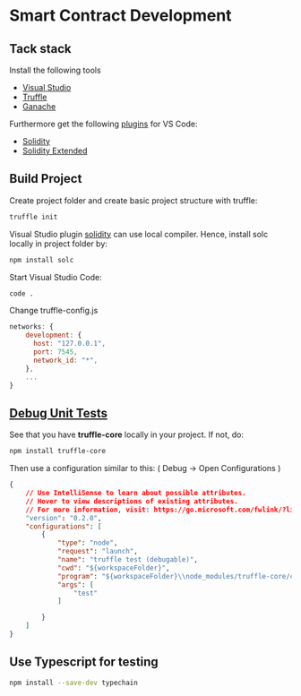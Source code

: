 # Smart Contract Development

## Tack stack

Install the following tools

- [Visual Studio](https://code.visualstudio.com/download)
- [Truffle](https://truffleframework.com/truffle)
- [Ganache](https://truffleframework.com/ganache)

Furthermore get the following [plugins](https://truffleframework.com/tutorials/configuring-visual-studio-code) for VS Code:

- [Solidity](https://marketplace.visualstudio.com/items?itemName=JuanBlanco.solidity)
- [Solidity Extended](https://marketplace.visualstudio.com/items?itemName=beaugunderson.solidity-extended)

## Build Project

Create project folder and create basic project structure with truffle:

```bash
truffle init
```

Visual Studio plugin [solidity](https://marketplace.visualstudio.com/items?itemName=JuanBlanco.solidity) can use local compiler. Hence, install solc locally in project folder by:

```bash
npm install solc
```

Start Visual Studio Code:

```bash
code .
```

Change truffle-config.js

```js
networks: {
    development: {
      host: "127.0.0.1",
      port: 7545,
      network_id: "*",
    },
    ...
}
```

## [Debug Unit Tests](https://ethereum.stackexchange.com/questions/41094/debugging-js-unit-tests-with-truffle-framework-in-vs-code)

See that you have **truffle-core** locally in your project. If not, do:

```bash
npm install truffle-core
```

Then use a configuration similar to this: ( Debug -> Open Configurations )

```json
{
    // Use IntelliSense to learn about possible attributes.
    // Hover to view descriptions of existing attributes.
    // For more information, visit: https://go.microsoft.com/fwlink/?linkid=830387
    "version": "0.2.0",
    "configurations": [
        {
            "type": "node",
            "request": "launch",
            "name": "truffle test (debugable)",
            "cwd": "${workspaceFolder}",
            "program": "${workspaceFolder}\\node_modules/truffle-core/cli.js",
            "args": [
                "test"
            ]

        }
    ]
}
```

## Use Typescript for testing

```bash
npm install --save-dev typechain
```